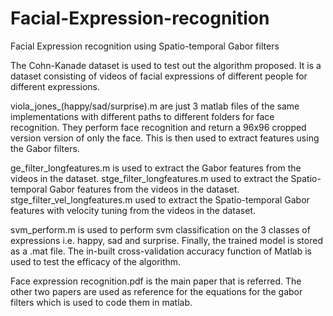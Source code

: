 # Facial-Expression-recognition
Facial Expression recognition using Spatio-temporal Gabor filters

The Cohn-Kanade dataset is used to test out the algorithm proposed. It is a dataset consisting of videos of facial expressions of different people
for different expressions. 

viola_jones_(happy/sad/surprise).m are just 3 matlab files of the same implementations with different paths to different folders for face recognition. 
They perform face recognition and return a 96x96 cropped version version of only the face. This is then used to extract features using the 
Gabor filters. 

ge_filter_longfeatures.m is used to extract the Gabor features from the videos in the dataset. 
stge_filter_longfeatures.m used to extract the Spatio-temporal Gabor features from the videos in the dataset. 
stge_filter_vel_longfeatures.m used to extract the Spatio-temporal Gabor features with velocity tuning from the videos in the dataset. 

svm_perform.m is used to perform svm classification on the 3 classes of expressions i.e. happy, sad and surprise. Finally, the trained model is stored
as a .mat file. The in-built cross-validation accuracy function of Matlab is used to test the efficacy of the algorithm.

Face expression recognition.pdf is the main paper that is referred. The other two papers are used as reference for the equations for the gabor 
filters which is used to code them in matlab. 
